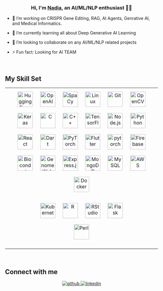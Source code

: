 ### <div align="center">Hi, I'm <a href="https://www.linkedin.com/in/nadia-saeed-phd-408980245">Nadia</a>, an AI/ML/NLP enthusiast 👨‍💻</div>  
  

- 🔭 I’m working on CRISPR Gene Editing, RAG, AI Agents, Genrative AI, and Medical Informatics. 
  

- 🌱 I’m currently learning all about Deep Generative AI Learning
  

- 👯 I’m looking to collaborate on any AI/ML/NLP related projects  
  

- ⚡ Fun fact: Looking for AI TEAM  
  

<br/>  


## My Skill Set  
<table><tr><td valign="top" width="33%">

<div align="center">  
<a href="https://huggingface.co/" target="_blank"><img style="margin: 10px" src="https://huggingface.co/datasets/huggingface/brand-assets/resolve/main/hf-logo.svg" alt="Hugging Face" height="50" /></a>
<a href="https://openai.com/" target="_blank"><img style="margin: 10px" src="https://www.svgrepo.com/show/306500/openai.svg" alt="OpenAI" height="50" /></a>
<a href="https://spacy.io/" target="_blank"><img style="margin: 10px" src="https://explosion.gallerycdn.vsassets.io/extensions/explosion/spacy-extension/1.0.1/1685718946744/Microsoft.VisualStudio.Services.Icons.Default" alt="SpaCy" height="50" /></a>
<a href="https://www.linux.org/" target="_blank"><img style="margin: 10px" src="https://profilinator.rishav.dev/skills-assets/linux-original.svg" alt="Linux" height="50" /></a>  
<a href="https://github.com/" target="_blank"><img style="margin: 10px" src="https://profilinator.rishav.dev/skills-assets/git-scm-icon.svg" alt="Git" height="50" /></a>  
<a href="https://opencv.org/" target="_blank"><img style="margin: 10px" src="https://profilinator.rishav.dev/skills-assets/opencv-icon.svg" alt="OpenCV" height="50" /></a>  
<a href="https://keras.io/" target="_blank"><img style="margin: 10px" src="https://profilinator.rishav.dev/skills-assets/keras.png" alt="Keras" height="50" /></a>  
<a href="https://www.cprogramming.com/" target="_blank"><img style="margin: 10px" src="https://profilinator.rishav.dev/skills-assets/c-original.svg" alt="C" height="50" /></a>  
<a href="https://www.cplusplus.com/" target="_blank"><img style="margin: 10px" src="https://profilinator.rishav.dev/skills-assets/cplusplus-original.svg" alt="C++" height="50" /></a>  
<a href="https://www.tensorflow.org/" target="_blank"><img style="margin: 10px" src="https://profilinator.rishav.dev/skills-assets/tensorflow-icon.svg" alt="TensorFlow" height="50" /></a>  
<a href="https://nodejs.org/" target="_blank"><img style="margin: 10px" src="https://profilinator.rishav.dev/skills-assets/nodejs-original-wordmark.svg" alt="Node.js" height="50" /></a>  
<a href="https://www.python.org/" target="_blank"><img style="margin: 10px" src="https://profilinator.rishav.dev/skills-assets/python-original.svg" alt="Python" height="50" /></a>  
<a href="https://reactjs.org/" target="_blank"><img style="margin: 10px" src="https://profilinator.rishav.dev/skills-assets/react-original-wordmark.svg" alt="React" height="50" /></a>  
<a href="https://dart.dev/" target="_blank"><img style="margin: 10px" src="https://profilinator.rishav.dev/skills-assets/dartlang-icon.svg" alt="Dart" height="50" /></a>  
<a href="https://pytorch.org/" target="_blank"><img style="margin: 10px" src="https://profilinator.rishav.dev/skills-assets/pytorch-icon.svg" alt="PyTorch" height="50" /></a>
<a href="https://flutter.dev/" target="_blank"><img style="margin: 10px" src="https://profilinator.rishav.dev/skills-assets/flutterio-icon.svg" alt="Flutter" height="50" /></a>  
<a href="https://pytorch.org/" target="_blank"><img style="margin: 10px" src="https://profilinator.rishav.dev/skills-assets/pytorch-icon.svg" alt="pytorch" height="50" /></a>  
<a href="https://firebase.google.com/" target="_blank"><img style="margin: 10px" src="https://profilinator.rishav.dev/skills-assets/firebase.png" alt="Firebase" height="50" /></a>  
<a href="https://www.bioconductor.org/" target="_blank"><img style="margin: 10px" src="https://www.bioconductor.org/images/logo/svg/Logo.svg" alt="Bioconductor" height="50" /></a>
<a href="https://www.genomeweb.com/" target="_blank"><img style="margin: 10px" src="https://tukuz.com/wp-content/uploads/2021/05/genomeweb-logo-vector.png" alt="GenomeWeb" height="50" /></a>
<a href="https://expressjs.com/" target="_blank"><img style="margin: 10px" src="https://profilinator.rishav.dev/skills-assets/express-original-wordmark.svg" alt="Express.js" height="50" /></a>  
<a href="https://www.mongodb.com/" target="_blank"><img style="margin: 10px" src="https://profilinator.rishav.dev/skills-assets/mongodb-original-wordmark.svg" alt="MongoDB" height="50" /></a>  
<a href="https://www.mysql.com/" target="_blank"><img style="margin: 10px" src="https://profilinator.rishav.dev/skills-assets/mysql-original-wordmark.svg" alt="MySQL" height="50" /></a>  
<a href="https://aws.amazon.com/" target="_blank"><img style="margin: 10px" src="https://profilinator.rishav.dev/skills-assets/amazonwebservices-original-wordmark.svg" alt="AWS" height="50" /></a>  
<a href="https://www.docker.com/" target="_blank"><img style="margin: 10px" src="https://cdn.worldvectorlogo.com/logos/docker.svg" alt="Docker" height="50" /></a>

<a href="https://kubernetes.io/" target="_blank"><img style="margin: 10px" src="https://upload.wikimedia.org/wikipedia/commons/thumb/3/39/Kubernetes_logo_without_workmark.svg/617px-Kubernetes_logo_without_workmark.svg.png" alt="Kubernetes" height="50" /></a>
<a href="https://www.r-project.org/" target="_blank"><img style="margin: 10px" src="https://upload.wikimedia.org/wikipedia/commons/thumb/1/1b/R_logo.svg/724px-R_logo.svg.png?20240131042527" alt="R" height="50" /></a>
<a href="https://www.rstudio.com/" target="_blank"><img style="margin: 10px" src="https://www.spankyjpn.com/wp-content/uploads/2022/10/imgbin-rstudio-data-analysis-data-science-computer-software-others-ZhNP8Rhhg4vAziZuhbqeWXUq3_t.jpg" alt="RStudio" height="50" /></a>
<a href="https://flask.palletsprojects.com/" target="_blank"><img style="margin: 10px" src="https://profilinator.rishav.dev/skills-assets/flask.png" alt="Flask" height="50" /></a>  
<a href="https://www.perl.org/" target="_blank"><img style="margin: 10px" src="https://cdn.freelogovectors.net/wp-content/uploads/2021/02/perl_logo_freelogovectors.net_.png" alt="Perl" height="50" /></a>
</div>

</td></tr></table>  

<br/>  


## Connect with me  
<div align="center">
<a href="https://github.com/NadiaSaeed" target="_blank">
<img src=https://img.shields.io/badge/github-%2324292e.svg?&style=for-the-badge&logo=github&logoColor=white alt=github style="margin-bottom: 5px;" />
</a>
<a href="https://linkedin.com/in/nadia-saeed-phd-408980245" target="_blank">
<img src=https://img.shields.io/badge/linkedin-%231E77B5.svg?&style=for-the-badge&logo=linkedin&logoColor=white alt=linkedin style="margin-bottom: 5px;" />
</a>
</div>  
  

<br/>  

<br/>  

